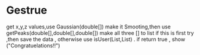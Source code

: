 # Gestrue
get x,y,z values,use Gaussian(double[]) make it Smooting,then use getPeaks(double[],double[],double[]) make all three [] to list
if this is first try ,then save the data , otherwise use isUser(List,List) . if return true , show ("Congratuelations!!")
